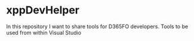 # xppDevHelper
In this repository I want to share tools for D365FO developers. Tools to be used from within Visual Studio
